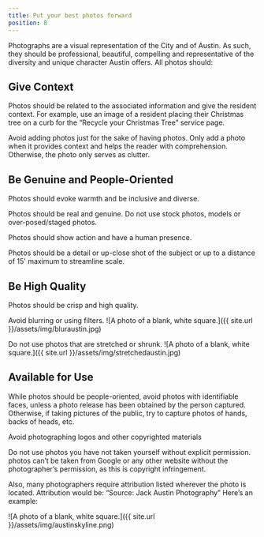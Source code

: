 ```yaml
---
title: Put your best photos forward
position: 8
---
```

Photographs are a visual representation of the City and of Austin. As such, they should be professional, beautiful, compelling and representative of the diversity and unique character Austin offers.  All photos should:
     
## Give Context
Photos should be related to the associated information and give the resident context. For example, use an image of a resident placing their Christmas tree on a curb for the “Recycle your Christmas Tree” service page. 

Avoid adding photos just for the sake of having photos. Only add a photo when it provides context and helps the reader with comprehension. Otherwise, the photo only serves as clutter. 

## Be Genuine and People-Oriented

Photos should evoke warmth and be inclusive and diverse. 

Photos should be real and genuine. Do not use stock photos, models or over-posed/staged photos. 

Photos should show action and have a human presence.

Photos should be a detail or up-close shot of the subject or up to a distance of 15' maximum to streamline scale.

## Be High Quality
Photos should be crisp and high quality. 

Avoid blurring or using filters. 
![A photo of a blank, white square.]({{ site.url }}/assets/img/bluraustin.jpg)

Do not use photos that are stretched or shrunk. 
![A photo of a blank, white square.]({{ site.url }}/assets/img/stretchedaustin.jpg)

## Available for Use

While photos should be people-oriented, avoid photos with identifiable faces, unless a photo release has been obtained by the person captured. Otherwise, if taking pictures of the public, try to capture photos of hands, backs of heads, etc. 

Avoid photographing logos and other copyrighted materials

Do not use photos you have not taken yourself without explicit permission. photos can’t be taken from Google or any other website without the photographer’s permission, as this is copyright infringement. 

Also, many photographers require attribution listed wherever the photo is located. Attribution would be: “Source: Jack Austin Photography” Here’s an example:

![A photo of a blank, white square.]({{ site.url }}/assets/img/austinskyline.png)

